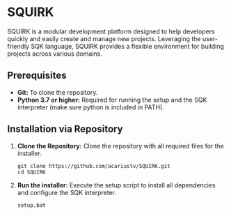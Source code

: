# SQUIRK
SQUIRK is a modular development platform designed to help developers quickly and easily create and manage new projects. Leveraging the user-friendly SQK language, SQUIRK provides a flexible environment for building projects across various domains.

## Prerequisites
- **Git:** To clone the repository.
- **Python 3.7 or higher:** Required for running the setup and the SQK interpreter (make sure python is included in PATH).

## Installation via Repository
1. **Clone the Repository:** Clone the repository with all required files for the installer.

   ```
   git clone https://github.com/acariustv/SQUIRK.git
   cd SQUIRK
   ```
2. **Run the installer:**
   Execute the setup script to install all dependencies and configure the SQK interpreter.

   ```
   setup.bat
   ```
